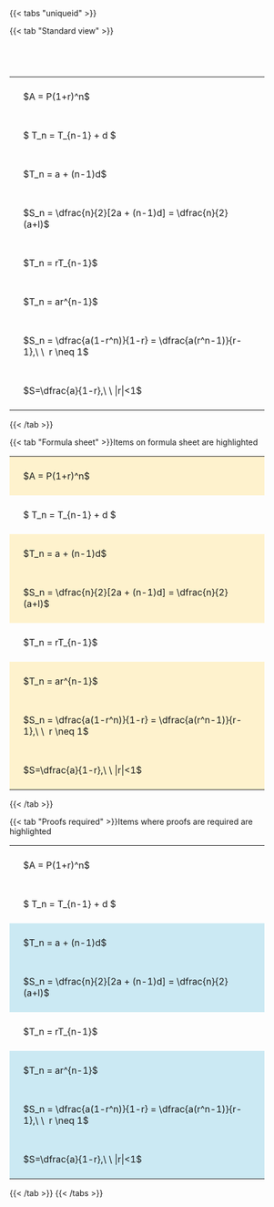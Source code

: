 ---
---

{{< tabs "uniqueid" >}}

{{< tab "Standard view" >}}

#  
<br>
<style type="text/css">
#T_db9cd th.col_heading {
  text-align: left;
  font-size: 1em;
}
#T_db9cd td {
  text-align: left;
  font-size: 1em;
  padding: 1.5em;
}
#T_db9cd_row0_col0, #T_db9cd_row1_col0, #T_db9cd_row2_col0, #T_db9cd_row3_col0, #T_db9cd_row4_col0, #T_db9cd_row5_col0, #T_db9cd_row6_col0, #T_db9cd_row7_col0 {
  width: 400px;
  white-space: pre-wrap;
}
</style>
<table id="T_db9cd">
  <thead>
  </thead>
  <tbody>
    <tr>
      <td id="T_db9cd_row0_col0" class="data row0 col0" >$A = P(1+r)^n$</td>
    </tr>
    <tr>
      <td id="T_db9cd_row1_col0" class="data row1 col0" >$ T_n = T_{n-1} + d $</td>
    </tr>
    <tr>
      <td id="T_db9cd_row2_col0" class="data row2 col0" >$T_n = a + (n-1)d$</td>
    </tr>
    <tr>
      <td id="T_db9cd_row3_col0" class="data row3 col0" >$S_n = \dfrac{n}{2}[2a + (n-1)d] = \dfrac{n}{2}(a+l)$</td>
    </tr>
    <tr>
      <td id="T_db9cd_row4_col0" class="data row4 col0" >$T_n = rT_{n-1}$</td>
    </tr>
    <tr>
      <td id="T_db9cd_row5_col0" class="data row5 col0" >$T_n = ar^{n-1}$</td>
    </tr>
    <tr>
      <td id="T_db9cd_row6_col0" class="data row6 col0" >$S_n = \dfrac{a(1-r^n)}{1-r} = \dfrac{a(r^n-1)}{r-1},\ \  r \neq 1$</td>
    </tr>
    <tr>
      <td id="T_db9cd_row7_col0" class="data row7 col0" >$S=\dfrac{a}{1-r},\ \ |r|<1$</td>
    </tr>
  </tbody>
</table>
{{< /tab >}}

{{< tab "Formula sheet" >}}Items on formula sheet are highlighted
<br>
<style type="text/css">
#T_73c8e th.col_heading {
  text-align: left;
  font-size: 1em;
}
#T_73c8e td {
  text-align: left;
  font-size: 1em;
  padding: 1.5em;
}
#T_73c8e_row0_col0, #T_73c8e_row2_col0, #T_73c8e_row3_col0, #T_73c8e_row5_col0, #T_73c8e_row6_col0, #T_73c8e_row7_col0 {
  width: 400px;
  background-color: rgba(255,194,10, 0.2);
  white-space: pre-wrap;
}
#T_73c8e_row1_col0, #T_73c8e_row4_col0 {
  width: 400px;
  white-space: pre-wrap;
}
</style>
<table id="T_73c8e">
  <thead>
  </thead>
  <tbody>
    <tr>
      <td id="T_73c8e_row0_col0" class="data row0 col0" >$A = P(1+r)^n$</td>
    </tr>
    <tr>
      <td id="T_73c8e_row1_col0" class="data row1 col0" >$ T_n = T_{n-1} + d $</td>
    </tr>
    <tr>
      <td id="T_73c8e_row2_col0" class="data row2 col0" >$T_n = a + (n-1)d$</td>
    </tr>
    <tr>
      <td id="T_73c8e_row3_col0" class="data row3 col0" >$S_n = \dfrac{n}{2}[2a + (n-1)d] = \dfrac{n}{2}(a+l)$</td>
    </tr>
    <tr>
      <td id="T_73c8e_row4_col0" class="data row4 col0" >$T_n = rT_{n-1}$</td>
    </tr>
    <tr>
      <td id="T_73c8e_row5_col0" class="data row5 col0" >$T_n = ar^{n-1}$</td>
    </tr>
    <tr>
      <td id="T_73c8e_row6_col0" class="data row6 col0" >$S_n = \dfrac{a(1-r^n)}{1-r} = \dfrac{a(r^n-1)}{r-1},\ \  r \neq 1$</td>
    </tr>
    <tr>
      <td id="T_73c8e_row7_col0" class="data row7 col0" >$S=\dfrac{a}{1-r},\ \ |r|<1$</td>
    </tr>
  </tbody>
</table>
{{< /tab >}}

{{< tab "Proofs required" >}}Items where proofs are required are highlighted
<br>
<style type="text/css">
#T_27030 th.col_heading {
  text-align: left;
  font-size: 1em;
}
#T_27030 td {
  text-align: left;
  font-size: 1em;
  padding: 1.5em;
}
#T_27030_row0_col0, #T_27030_row1_col0, #T_27030_row4_col0 {
  width: 400px;
  white-space: pre-wrap;
}
#T_27030_row2_col0, #T_27030_row3_col0, #T_27030_row5_col0, #T_27030_row6_col0, #T_27030_row7_col0 {
  width: 400px;
  background-color: rgba(0,150,200, 0.2);
  white-space: pre-wrap;
}
</style>
<table id="T_27030">
  <thead>
  </thead>
  <tbody>
    <tr>
      <td id="T_27030_row0_col0" class="data row0 col0" >$A = P(1+r)^n$</td>
    </tr>
    <tr>
      <td id="T_27030_row1_col0" class="data row1 col0" >$ T_n = T_{n-1} + d $</td>
    </tr>
    <tr>
      <td id="T_27030_row2_col0" class="data row2 col0" >$T_n = a + (n-1)d$</td>
    </tr>
    <tr>
      <td id="T_27030_row3_col0" class="data row3 col0" >$S_n = \dfrac{n}{2}[2a + (n-1)d] = \dfrac{n}{2}(a+l)$</td>
    </tr>
    <tr>
      <td id="T_27030_row4_col0" class="data row4 col0" >$T_n = rT_{n-1}$</td>
    </tr>
    <tr>
      <td id="T_27030_row5_col0" class="data row5 col0" >$T_n = ar^{n-1}$</td>
    </tr>
    <tr>
      <td id="T_27030_row6_col0" class="data row6 col0" >$S_n = \dfrac{a(1-r^n)}{1-r} = \dfrac{a(r^n-1)}{r-1},\ \  r \neq 1$</td>
    </tr>
    <tr>
      <td id="T_27030_row7_col0" class="data row7 col0" >$S=\dfrac{a}{1-r},\ \ |r|<1$</td>
    </tr>
  </tbody>
</table>
{{< /tab >}}
{{< /tabs >}}